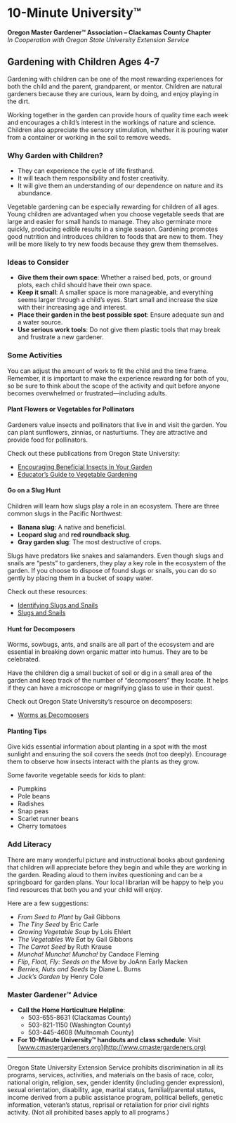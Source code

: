 # 10-Minute University™  
**Oregon Master Gardener™ Association – Clackamas County Chapter**  
*In Cooperation with Oregon State University Extension Service*  

## Gardening with Children Ages 4-7  

Gardening with children can be one of the most rewarding experiences for both the child and the parent, grandparent, or mentor. Children are natural gardeners because they are curious, learn by doing, and enjoy playing in the dirt.  

Working together in the garden can provide hours of quality time each week and encourages a child’s interest in the workings of nature and science. Children also appreciate the sensory stimulation, whether it is pouring water from a container or working in the soil to remove weeds.  

### Why Garden with Children?  
- They can experience the cycle of life firsthand.  
- It will teach them responsibility and foster creativity.  
- It will give them an understanding of our dependence on nature and its abundance.  

Vegetable gardening can be especially rewarding for children of all ages. Young children are advantaged when you choose vegetable seeds that are large and easier for small hands to manage. They also germinate more quickly, producing edible results in a single season. Gardening promotes good nutrition and introduces children to foods that are new to them. They will be more likely to try new foods because they grew them themselves.  

### Ideas to Consider  
- **Give them their own space**: Whether a raised bed, pots, or ground plots, each child should have their own space.  
- **Keep it small**: A smaller space is more manageable, and everything seems larger through a child’s eyes. Start small and increase the size with their increasing age and interest.  
- **Place their garden in the best possible spot**: Ensure adequate sun and a water source.  
- **Use serious work tools**: Do not give them plastic tools that may break and frustrate a new gardener.  

### Some Activities  
You can adjust the amount of work to fit the child and the time frame. Remember, it is important to make the experience rewarding for both of you, so be sure to think about the scope of the activity and quit before anyone becomes overwhelmed or frustrated—including adults.  

#### Plant Flowers or Vegetables for Pollinators  
Gardeners value insects and pollinators that live in and visit the garden. You can plant sunflowers, zinnias, or nasturtiums. They are attractive and provide food for pollinators.  

Check out these publications from Oregon State University:  
- [Encouraging Beneficial Insects in Your Garden](https://catalog.extension.oregonstate.edu/pnw550)  
- [Educator’s Guide to Vegetable Gardening](https://catalog.extension.oregonstate.edu/em9032)  

#### Go on a Slug Hunt  
Children will learn how slugs play a role in an ecosystem. There are three common slugs in the Pacific Northwest:  
- **Banana slug**: A native and beneficial.  
- **Leopard slug** and **red roundback slug**.  
- **Gray garden slug**: The most destructive of crops.  

Slugs have predators like snakes and salamanders. Even though slugs and snails are “pests” to gardeners, they play a key role in the ecosystem of the garden. If you choose to dispose of found slugs or snails, you can do so gently by placing them in a bucket of soapy water.  

Check out these resources:  
- [Identifying Slugs and Snails](https://agsci.oregonstate.edu/slug-portal/identification)  
- [Slugs and Snails](https://www.oregon.gov/oda/shared/documents/publications/ippm/odaguidemolluscs2016forweb.pdf)  

#### Hunt for Decomposers  
Worms, sowbugs, ants, and snails are all part of the ecosystem and are essential in breaking down organic matter into humus. They are to be celebrated.  

Have the children dig a small bucket of soil or dig in a small area of the garden and keep track of the number of “decomposers” they locate. It helps if they can have a microscope or magnifying glass to use in their quest.  

Check out Oregon State University’s resource on decomposers:  
- [Worms as Decomposers](https://lpi.oregonstate.edu/sites/lpi.oregonstate.edu/files/pdf/hyp/lessons-manuals/K12/K5/grade_three_worms_as_decomposers.pdf)  

#### Planting Tips  
Give kids essential information about planting in a spot with the most sunlight and ensuring the soil covers the seeds (not too deeply). Encourage them to observe how insects interact with the plants as they grow.  

Some favorite vegetable seeds for kids to plant:  
- Pumpkins  
- Pole beans  
- Radishes  
- Snap peas  
- Scarlet runner beans  
- Cherry tomatoes  

### Add Literacy  
There are many wonderful picture and instructional books about gardening that children will appreciate before they begin and while they are working in the garden. Reading aloud to them invites questioning and can be a springboard for garden plans. Your local librarian will be happy to help you find resources that both you and your child will enjoy.  

Here are a few suggestions:  
- *From Seed to Plant* by Gail Gibbons  
- *The Tiny Seed* by Eric Carle  
- *Growing Vegetable Soup* by Lois Ehlert  
- *The Vegetables We Eat* by Gail Gibbons  
- *The Carrot Seed* by Ruth Krause  
- *Muncha! Muncha! Muncha!* by Candace Fleming  
- *Flip, Float, Fly: Seeds on the Move* by JoAnn Early Macken  
- *Berries, Nuts and Seeds* by Diane L. Burns  
- *Jack’s Garden* by Henry Cole  

### Master Gardener™ Advice  
- **Call the Home Horticulture Helpline**:  
  - 503-655-8631 (Clackamas County)  
  - 503-821-1150 (Washington County)  
  - 503-445-4608 (Multnomah County)  
- **For 10-Minute University™ handouts and class schedule**: Visit [www.cmastergardeners.org](http://www.cmastergardeners.org)  

---

Oregon State University Extension Service prohibits discrimination in all its programs, services, activities, and materials on the basis of race, color, national origin, religion, sex, gender identity (including gender expression), sexual orientation, disability, age, marital status, familial/parental status, income derived from a public assistance program, political beliefs, genetic information, veteran’s status, reprisal or retaliation for prior civil rights activity. (Not all prohibited bases apply to all programs.)